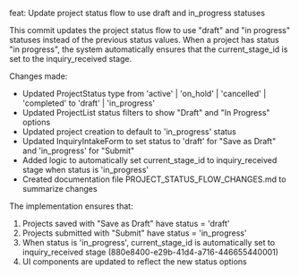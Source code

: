 feat: Update project status flow to use draft and in_progress statuses

This commit updates the project status flow to use "draft" and "in progress" statuses instead of the previous status values. When a project has status "in progress", the system automatically ensures that the current_stage_id is set to the inquiry_received stage.

Changes made:
- Updated ProjectStatus type from 'active' | 'on_hold' | 'cancelled' | 'completed' to 'draft' | 'in_progress'
- Updated ProjectList status filters to show "Draft" and "In Progress" options
- Updated project creation to default to 'in_progress' status
- Updated InquiryIntakeForm to set status to 'draft' for "Save as Draft" and 'in_progress' for "Submit"
- Added logic to automatically set current_stage_id to inquiry_received stage when status is 'in_progress'
- Created documentation file PROJECT_STATUS_FLOW_CHANGES.md to summarize changes

The implementation ensures that:
1. Projects saved with "Save as Draft" have status = 'draft'
2. Projects submitted with "Submit" have status = 'in_progress'
3. When status is 'in_progress', current_stage_id is automatically set to inquiry_received stage (880e8400-e29b-41d4-a716-446655440001)
4. UI components are updated to reflect the new status options